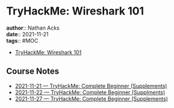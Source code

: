 # TryHackMe: Wireshark 101

**author**:: Nathan Acks  
**date**:: 2021-11-21  
**tags**:: #MOC

* [TryHackMe: Wireshark 101](https://tryhackme.com/room/wireshark)

## Course Notes

* [2021-11-21 — TryHackMe: Complete Beginner (Supplements)](../log/2021-11-21-tryhackme-complete-beginner-supplements.md)
* [2021-11-22 — TryHackMe: Complete Beginner (Supplments)](../log/2021-11-22-tryhackme-complete-beginner-supplements.md)
* [2021-11-27 — TryHackMe: Complete Beginner (Supplements)](../log/2021-11-27-tryhackme-complete-beginner-supplements.md)
